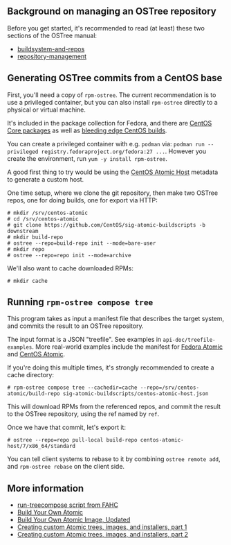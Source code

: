 ## Background on managing an OSTree repository

Before you get started, it's recommended to read (at least) these two sections
of the OSTree manual:

 - [buildsystem-and-repos](https://ostree.readthedocs.io/en/latest/manual/buildsystem-and-repos/)
 - [repository-management](https://ostree.readthedocs.io/en/latest/manual/repository-management/)

## Generating OSTree commits from a CentOS base

First, you'll need a copy of `rpm-ostree`. The current recommendation is to use
a privileged container, but you can also install `rpm-ostree` directly to a
physical or virtual machine.

It's included in the package collection for Fedora, and there
are [CentOS Core packages](http://buildlogs.centos.org/centos/7/atomic/x86_64/Packages/) as
well as [bleeding edge CentOS builds](https://ci.centos.org/job/atomic-rdgo-centos7/).

You can create a privileged container with e.g. `podman` via: `podman run
--privileged registry.fedoraproject.org/fedora:27 ...`. However you create the
environment, run `yum -y install rpm-ostree`.

A good first thing to try would be using
the
[CentOS Atomic Host](https://github.com/CentOS/sig-atomic-buildscripts/tree/downstream) metadata
to generate a custom host.

One time setup, where we clone the git repository, then make two OSTree repos,
one for doing builds, one for export via HTTP:

```
# mkdir /srv/centos-atomic
# cd /srv/centos-atomic
# git clone https://github.com/CentOS/sig-atomic-buildscripts -b downstream
# mkdir build-repo
# ostree --repo=build-repo init --mode=bare-user
# mkdir repo
# ostree --repo=repo init --mode=archive
```

We'll also want to cache downloaded RPMs:

```
# mkdir cache
```

## Running `rpm-ostree compose tree`

This program takes as input a manifest file that describes the target system,
and commits the result to an OSTree repository.

The input format is a JSON "treefile". See examples in
`api-doc/treefile-examples`. More real-world examples include the manifest
for
[Fedora Atomic](https://pagure.io/fedora-atomic/blob/master/f/fedora-atomic-host.json) and
[CentOS Atomic](https://github.com/CentOS/sig-atomic-buildscripts/blob/downstream/centos-atomic-host.json).

If you're doing this multiple times, it's strongly recommended to create a cache
directory:

```
# rpm-ostree compose tree --cachedir=cache --repo=/srv/centos-atomic/build-repo sig-atomic-buildscripts/centos-atomic-host.json
```

This will download RPMs from the referenced repos, and commit the result to the
OSTree repository, using the ref named by `ref`.

Once we have that commit, let's export it:

```
# ostree --repo=repo pull-local build-repo centos-atomic-host/7/x86_64/standard
```

You can tell client systems to rebase to it by combining `ostree remote add`,
and `rpm-ostree rebase` on the client side.

## More information

  * [run-treecompose script from FAHC](https://pagure.io/fedora-atomic-host-continuous/blob/2f1214c9ff35e55ec111db86be96e14d4b6040d6/f/centos-ci/run-treecompose)
  * [Build Your Own Atomic](https://github.com/jasonbrooks/byo-atomic)
  * [Build Your Own Atomic Image, Updated](http://www.projectatomic.io/blog/2014/08/build-your-own-atomic-centos-or-fedora/)
  * [Creating custom Atomic trees, images, and installers, part 1](http://developerblog.redhat.com/2015/01/08/creating-custom-atomic-trees-images-and-installers-part-1/)
  * [Creating custom Atomic trees, images, and installers, part 2](http://developerblog.redhat.com/2015/01/15/creating-custom-atomic-trees-images-and-installers-part-2/)
